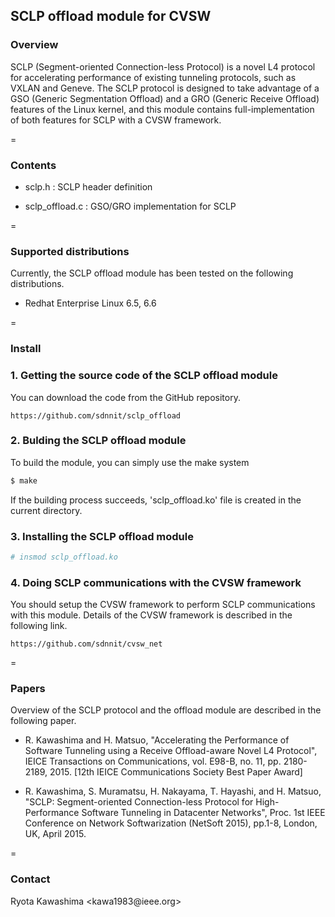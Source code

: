 ## SCLP offload module for CVSW


### Overview

SCLP (Segment-oriented Connection-less Protocol) is a novel L4 protocol 
for accelerating performance of existing tunneling protocols, such as 
VXLAN and Geneve. The SCLP protocol is designed to take advantage of 
a GSO (Generic Segmentation Offload) and a GRO (Generic Receive Offload) 
features of the Linux kernel, and this module contains full-implementation 
of both features for SCLP with a CVSW framework.


=
### Contents

* sclp.h          : SCLP header definition

* sclp_offload.c  : GSO/GRO implementation for SCLP


=
### Supported distributions

Currently, the SCLP offload module has been tested on the following distributions.

 * Redhat Enterprise Linux 6.5, 6.6


=
### Install

### 1. Getting the source code of the SCLP offload module

You can download the code from the GitHub repository.

    https://github.com/sdnnit/sclp_offload


### 2. Bulding the SCLP offload module

To build the module, you can simply use the make system

```sh
$ make
```

If the building process succeeds, 'sclp_offload.ko' file is created in the current directory.


### 3. Installing the SCLP offload module

```sh
# insmod sclp_offload.ko
```

### 4. Doing SCLP communications with the CVSW framework

You should setup the CVSW framework to perform SCLP communications with 
this module. Details of the CVSW framework is described in the following link.

    https://github.com/sdnnit/cvsw_net


=
### Papers

Overview of the SCLP protocol and the offload module are described in the following 
paper.

* R. Kawashima and H. Matsuo, "Accelerating the Performance of Software 
Tunneling using a Receive Offload-aware Novel L4 Protocol", IEICE 
Transactions on Communications, vol. E98-B, no. 11, pp. 2180-2189, 2015.
[12th IEICE Communications Society Best Paper Award]

* R. Kawashima, S. Muramatsu, H. Nakayama, T. Hayashi, and H. Matsuo, 
"SCLP: Segment-oriented Connection-less Protocol for High-Performance 
Software Tunneling in Datacenter Networks", Proc. 1st IEEE Conference on 
Network Softwarization (NetSoft 2015), pp.1-8, London, UK, April 2015.


=
### Contact 

Ryota Kawashima &lt;kawa1983<span>@</span>ieee.org&gt;


